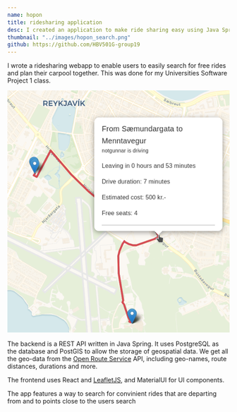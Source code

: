 ```yaml
---
name: hopon
title: ridesharing application
desc: I created an application to make ride sharing easy using Java Spring, ReactJS and LeafletJS
thumbnail: "../images/hopon_search.png"
github: https://github.com/HBV501G-group19
---
```


I wrote a ridesharing webapp to enable users to easily search for free rides and plan their carpool together. This was done for my Universities Software Project 1 class.

![Street map showing an example ride information](../images/hopon_search.png)

The backend is a REST API written in Java Spring. It uses PostgreSQL as the database and PostGIS to allow the storage of geospatial data. We get all the geo-data from the [Open Route Service](https://openrouteservice.org/) API, including geo-names, route distances, durations and more.

The frontend uses React and [LeafletJS](https://leafletjs.com/), and MaterialUI for UI components.

The app features a way to search for convinient rides that are departing from and to points close to the users search
